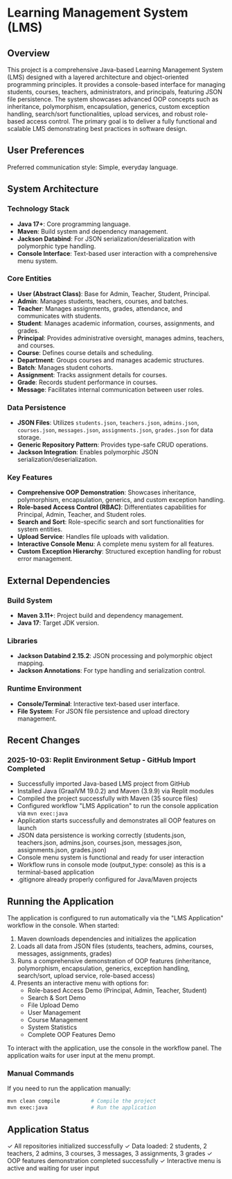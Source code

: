# Learning Management System (LMS)

## Overview
This project is a comprehensive Java-based Learning Management System (LMS) designed with a layered architecture and object-oriented programming principles. It provides a console-based interface for managing students, courses, teachers, administrators, and principals, featuring JSON file persistence. The system showcases advanced OOP concepts such as inheritance, polymorphism, encapsulation, generics, custom exception handling, search/sort functionalities, upload services, and robust role-based access control. The primary goal is to deliver a fully functional and scalable LMS demonstrating best practices in software design.

## User Preferences
Preferred communication style: Simple, everyday language.

## System Architecture

### Technology Stack
- **Java 17+**: Core programming language.
- **Maven**: Build system and dependency management.
- **Jackson Databind**: For JSON serialization/deserialization with polymorphic type handling.
- **Console Interface**: Text-based user interaction with a comprehensive menu system.

### Core Entities
- **User (Abstract Class)**: Base for Admin, Teacher, Student, Principal.
- **Admin**: Manages students, teachers, courses, and batches.
- **Teacher**: Manages assignments, grades, attendance, and communicates with students.
- **Student**: Manages academic information, courses, assignments, and grades.
- **Principal**: Provides administrative oversight, manages admins, teachers, and courses.
- **Course**: Defines course details and scheduling.
- **Department**: Groups courses and manages academic structures.
- **Batch**: Manages student cohorts.
- **Assignment**: Tracks assignment details for courses.
- **Grade**: Records student performance in courses.
- **Message**: Facilitates internal communication between user roles.

### Data Persistence
- **JSON Files**: Utilizes `students.json`, `teachers.json`, `admins.json`, `courses.json`, `messages.json`, `assignments.json`, `grades.json` for data storage.
- **Generic Repository Pattern**: Provides type-safe CRUD operations.
- **Jackson Integration**: Enables polymorphic JSON serialization/deserialization.

### Key Features
- **Comprehensive OOP Demonstration**: Showcases inheritance, polymorphism, encapsulation, generics, and custom exception handling.
- **Role-based Access Control (RBAC)**: Differentiates capabilities for Principal, Admin, Teacher, and Student roles.
- **Search and Sort**: Role-specific search and sort functionalities for system entities.
- **Upload Service**: Handles file uploads with validation.
- **Interactive Console Menu**: A complete menu system for all features.
- **Custom Exception Hierarchy**: Structured exception handling for robust error management.

## External Dependencies

### Build System
- **Maven 3.11+**: Project build and dependency management.
- **Java 17**: Target JDK version.

### Libraries
- **Jackson Databind 2.15.2**: JSON processing and polymorphic object mapping.
- **Jackson Annotations**: For type handling and serialization control.

### Runtime Environment
- **Console/Terminal**: Interactive text-based user interface.
- **File System**: For JSON file persistence and upload directory management.

## Recent Changes

### 2025-10-03: Replit Environment Setup - GitHub Import Completed
- Successfully imported Java-based LMS project from GitHub
- Installed Java (GraalVM 19.0.2) and Maven (3.9.9) via Replit modules
- Compiled the project successfully with Maven (35 source files)
- Configured workflow "LMS Application" to run the console application via `mvn exec:java`
- Application starts successfully and demonstrates all OOP features on launch
- JSON data persistence is working correctly (students.json, teachers.json, admins.json, courses.json, messages.json, assignments.json, grades.json)
- Console menu system is functional and ready for user interaction
- Workflow runs in console mode (output_type: console) as this is a terminal-based application
- .gitignore already properly configured for Java/Maven projects

## Running the Application

The application is configured to run automatically via the "LMS Application" workflow in the console. When started:
1. Maven downloads dependencies and initializes the application
2. Loads all data from JSON files (students, teachers, admins, courses, messages, assignments, grades)
3. Runs a comprehensive demonstration of OOP features (inheritance, polymorphism, encapsulation, generics, exception handling, search/sort, upload service, role-based access)
4. Presents an interactive menu with options for:
   - Role-based Access Demo (Principal, Admin, Teacher, Student)
   - Search & Sort Demo
   - File Upload Demo
   - User Management
   - Course Management
   - System Statistics
   - Complete OOP Features Demo

To interact with the application, use the console in the workflow panel. The application waits for user input at the menu prompt.

### Manual Commands
If you need to run the application manually:
```bash
mvn clean compile          # Compile the project
mvn exec:java              # Run the application
```

## Application Status
✓ All repositories initialized successfully
✓ Data loaded: 2 students, 2 teachers, 2 admins, 3 courses, 3 messages, 3 assignments, 3 grades
✓ OOP features demonstration completed successfully
✓ Interactive menu is active and waiting for user input
